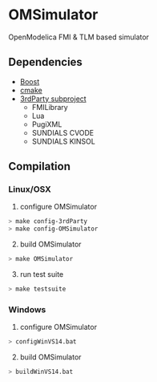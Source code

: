 # OMSimulator
OpenModelica FMI &amp; TLM based simulator

## Dependencies
- [Boost](http://www.boost.org/)
- [cmake](http://www.cmake.org)
- [3rdParty subproject](https://github.com/OpenModelica/OMFMISimulator-3rdParty)
  - FMILibrary
  - Lua
  - PugiXML
  - SUNDIALS CVODE
  - SUNDIALS KINSOL

## Compilation

### Linux/OSX
1. configure OMSimulator
```bash
> make config-3rdParty
> make config-OMSimulator
```

2. build OMSimulator
```bash
> make OMSimulator
```

3. run test suite
```bash
> make testsuite
```

### Windows
1. configure OMSimulator
```bash
> configWinVS14.bat
```

2. build OMSimulator
```bash
> buildWinVS14.bat
```
